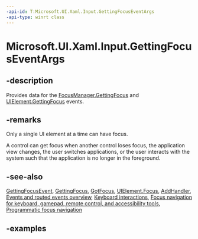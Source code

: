 ```yaml
---
-api-id: T:Microsoft.UI.Xaml.Input.GettingFocusEventArgs
-api-type: winrt class
---
```


<!-- Class syntax.
public class GettingFocusEventArgs : RoutedEventArgs, RoutedEventArgs
-->

# Microsoft.UI.Xaml.Input.GettingFocusEventArgs

## -description

Provides data for the [FocusManager.GettingFocus](focusmanager_gettingfocus.md) and [UIElement.GettingFocus](../microsoft.ui.xaml/uielement_gettingfocus.md) events.

## -remarks

Only a single UI element at a time can have focus.

A control can get focus when another control loses focus, the application view changes, the user switches applications, or the user interacts with the system such that the application is no longer in the foreground.

## -see-also

 [GettingFocusEvent](../microsoft.ui.xaml/uielement_gettingfocusevent.md), [GettingFocus](../microsoft.ui.xaml/uielement_gettingfocus.md), [GotFocus](../microsoft.ui.xaml/uielement_gotfocus.md), [UIElement.Focus](../microsoft.ui.xaml/uielement_focus_1914077590.md), [AddHandler](../microsoft.ui.xaml/uielement_addhandler_2121467075.md), [Events and routed events overview](/windows/uwp/xaml-platform/events-and-routed-events-overview), [Keyboard interactions](/windows/apps/design/input/keyboard-interactions), [Focus navigation for keyboard, gamepad, remote control, and accessibility tools](/windows/apps/design/input/focus-navigation), [Programmatic focus navigation](/windows/apps/design/input/focus-navigation-programmatic)

## -examples

